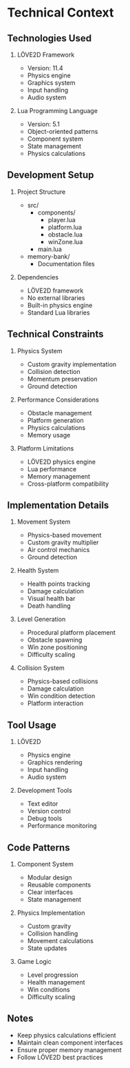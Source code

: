 # Technical Context

## Technologies Used
1. LÖVE2D Framework
   - Version: 11.4
   - Physics engine
   - Graphics system
   - Input handling
   - Audio system

2. Lua Programming Language
   - Version: 5.1
   - Object-oriented patterns
   - Component system
   - State management
   - Physics calculations

## Development Setup
1. Project Structure
   - src/
     - components/
       - player.lua
       - platform.lua
       - obstacle.lua
       - winZone.lua
     - main.lua
   - memory-bank/
     - Documentation files

2. Dependencies
   - LÖVE2D framework
   - No external libraries
   - Built-in physics engine
   - Standard Lua libraries

## Technical Constraints
1. Physics System
   - Custom gravity implementation
   - Collision detection
   - Momentum preservation
   - Ground detection

2. Performance Considerations
   - Obstacle management
   - Platform generation
   - Physics calculations
   - Memory usage

3. Platform Limitations
   - LÖVE2D physics engine
   - Lua performance
   - Memory management
   - Cross-platform compatibility

## Implementation Details
1. Movement System
   - Physics-based movement
   - Custom gravity multiplier
   - Air control mechanics
   - Ground detection

2. Health System
   - Health points tracking
   - Damage calculation
   - Visual health bar
   - Death handling

3. Level Generation
   - Procedural platform placement
   - Obstacle spawning
   - Win zone positioning
   - Difficulty scaling

4. Collision System
   - Physics-based collisions
   - Damage calculation
   - Win condition detection
   - Platform interaction

## Tool Usage
1. LÖVE2D
   - Physics engine
   - Graphics rendering
   - Input handling
   - Audio system

2. Development Tools
   - Text editor
   - Version control
   - Debug tools
   - Performance monitoring

## Code Patterns
1. Component System
   - Modular design
   - Reusable components
   - Clear interfaces
   - State management

2. Physics Implementation
   - Custom gravity
   - Collision handling
   - Movement calculations
   - State updates

3. Game Logic
   - Level progression
   - Health management
   - Win conditions
   - Difficulty scaling

## Notes
- Keep physics calculations efficient
- Maintain clean component interfaces
- Ensure proper memory management
- Follow LÖVE2D best practices 